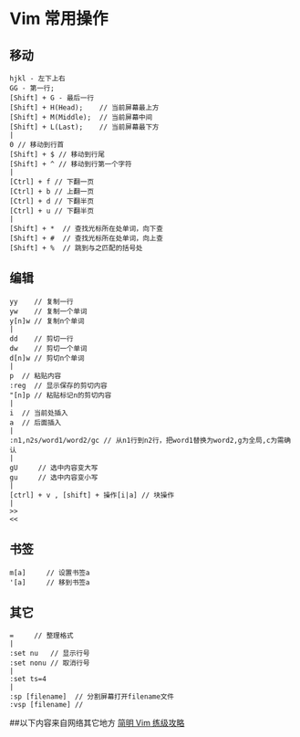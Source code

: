 
Vim 常用操作
============================

## 移动
    hjkl - 左下上右
    GG - 第一行; 
    [Shift] + G - 最后一行
    [Shift] + H(Head);    // 当前屏幕最上方
    [Shift] + M(Middle);  // 当前屏幕中间
    [Shift] + L(Last);    // 当前屏幕最下方
    |
    0 // 移动到行首
    [Shift] + $ // 移动到行尾
    [Shift] + ^ // 移动到行第一个字符
    |
    [Ctrl] + f // 下翻一页
    [Ctrl] + b // 上翻一页
    [Ctrl] + d // 下翻半页
    [Ctrl] + u // 下翻半页
    |
    [Shift] + *  // 查找光标所在处单词，向下查
    [Shift] + #  // 查找光标所在处单词，向上查
    [Shift] + %  // 跳到与之匹配的括号处


## 编辑
    yy    // 复制一行
    yw    // 复制一个单词
    y[n]w // 复制n个单词
    |
    dd    // 剪切一行
    dw    // 剪切一个单词
    d[n]w // 剪切n个单词
    |
    p  // 粘贴内容
    :reg  // 显示保存的剪切内容
    "[n]p // 粘贴标记n的剪切内容
    |
    i  // 当前处插入
    a  // 后面插入
    |
    :n1,n2s/word1/word2/gc // 从n1行到n2行，把word1替换为word2,g为全局,c为需确认
    |
    gU     // 选中内容变大写
    gu     // 选中内容变小写
    |
    [ctrl] + v , [shift] + 操作[i|a] // 块操作
    |
    >>
    <<

## 书签
    m[a]     // 设置书签a
    '[a]     // 移到书签a

## 其它

    =     // 整理格式 
    |
    :set nu   // 显示行号
    :set nonu // 取消行号
    |
    :set ts=4 
    |
    :sp [filename]  // 分割屏幕打开filename文件
    :vsp [filename] //


##以下内容来自网络其它地方
    [简明 Vim 练级攻略](http://coolshell.cn/articles/5426.html?jtss=tsina)
